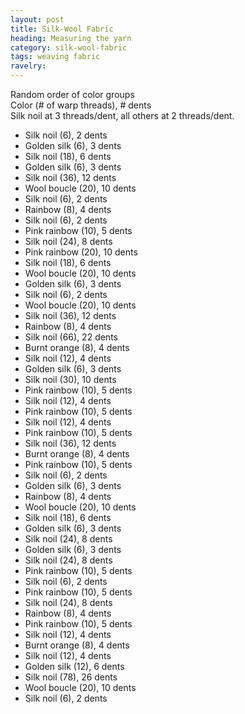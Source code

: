 ```yaml
---
layout: post
title: Silk-Wool Fabric
heading: Measuring the yarn
category: silk-wool-fabric
tags: weaving fabric
ravelry: 
---
```

Random order of color groups  
Color (# of warp threads), # dents  
Silk noil at 3 threads/dent, all others at 2 threads/dent.

- Silk noil (6), 2 dents
- Golden silk (6), 3 dents
- Silk noil (18), 6 dents
- Golden silk (6), 3 dents
- Silk noil (36), 12 dents
- Wool boucle (20), 10 dents
- Silk noil (6), 2 dents
- Rainbow (8), 4 dents
- Silk noil (6), 2 dents
- Pink rainbow (10), 5 dents
- Silk noil (24), 8 dents
- Pink rainbow (20), 10 dents
- Silk noil (18), 6 dents
- Wool boucle (20), 10 dents
- Golden silk (6), 3 dents
- Silk noil (6), 2 dents
- Wool boucle (20), 10 dents
- Silk noil (36), 12 dents
- Rainbow (8), 4 dents
- Silk noil (66), 22 dents
- Burnt orange (8), 4 dents
- Silk noil (12), 4 dents
- Golden silk (6), 3 dents
- Silk noil (30), 10 dents
- Pink rainbow (10), 5 dents
- Silk noil (12), 4 dents
- Pink rainbow (10), 5 dents
- Silk noil (12), 4 dents
- Pink rainbow (10), 5 dents
- Silk noil (36), 12 dents
- Burnt orange (8), 4 dents
- Pink rainbow (10), 5 dents
- Silk noil (6), 2 dents
- Golden silk (6), 3 dents
- Rainbow (8), 4 dents
- Wool boucle (20), 10 dents
- Silk noil (18), 6 dents
- Golden silk (6), 3 dents
- Silk noil (24), 8 dents
- Golden silk (6), 3 dents
- Silk noil (24), 8 dents
- Pink rainbow (10), 5 dents
- Silk noil (6), 2 dents
- Pink rainbow (10), 5 dents
- Silk noil (24), 8 dents
- Rainbow (8), 4 dents
- Pink rainbow (10), 5 dents
- Silk noil (12), 4 dents
- Burnt orange (8), 4 dents
- Silk noil (12), 4 dents
- Golden silk (12), 6 dents
- Silk noil (78), 26 dents
- Wool boucle (20), 10 dents
- Silk noil (6), 2 dents